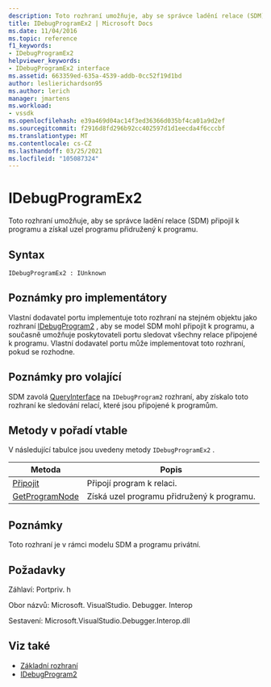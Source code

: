 ```yaml
---
description: Toto rozhraní umožňuje, aby se správce ladění relace (SDM) připojil k programu a získal uzel programu přidružený k programu.
title: IDebugProgramEx2 | Microsoft Docs
ms.date: 11/04/2016
ms.topic: reference
f1_keywords:
- IDebugProgramEx2
helpviewer_keywords:
- IDebugProgramEx2 interface
ms.assetid: 663359ed-635a-4539-addb-0cc52f19d1bd
author: leslierichardson95
ms.author: lerich
manager: jmartens
ms.workload:
- vssdk
ms.openlocfilehash: e39a469d04ac14f3ed36366d035bf4ca01a9d2ef
ms.sourcegitcommit: f2916d8fd296b92cc402597d1d1eecda4f6cccbf
ms.translationtype: MT
ms.contentlocale: cs-CZ
ms.lasthandoff: 03/25/2021
ms.locfileid: "105087324"
---
```

# <a name="idebugprogramex2"></a>IDebugProgramEx2
Toto rozhraní umožňuje, aby se správce ladění relace (SDM) připojil k programu a získal uzel programu přidružený k programu.

## <a name="syntax"></a>Syntax

```
IDebugProgramEx2 : IUnknown
```

## <a name="notes-for-implementers"></a>Poznámky pro implementátory
 Vlastní dodavatel portu implementuje toto rozhraní na stejném objektu jako rozhraní [IDebugProgram2](../../../extensibility/debugger/reference/idebugprogram2.md) , aby se model SDM mohl připojit k programu, a současně umožňuje poskytovateli portu sledovat všechny relace připojené k programu. Vlastní dodavatel portu může implementovat toto rozhraní, pokud se rozhodne.

## <a name="notes-for-callers"></a>Poznámky pro volající
 SDM zavolá [QueryInterface](/cpp/atl/queryinterface) na `IDebugProgram2` rozhraní, aby získalo toto rozhraní ke sledování relací, které jsou připojené k programům.

## <a name="methods-in-vtable-order"></a>Metody v pořadí vtable
 V následující tabulce jsou uvedeny metody `IDebugProgramEx2` .

|Metoda|Popis|
|------------|-----------------|
|[Připojit](../../../extensibility/debugger/reference/idebugprogramex2-attach.md)|Připojí program k relaci.|
|[GetProgramNode](../../../extensibility/debugger/reference/idebugprogramex2-getprogramnode.md)|Získá uzel programu přidružený k programu.|

## <a name="remarks"></a>Poznámky
 Toto rozhraní je v rámci modelu SDM a programu privátní.

## <a name="requirements"></a>Požadavky
 Záhlaví: Portpriv. h

 Obor názvů: Microsoft. VisualStudio. Debugger. Interop

 Sestavení: Microsoft.VisualStudio.Debugger.Interop.dll

## <a name="see-also"></a>Viz také
- [Základní rozhraní](../../../extensibility/debugger/reference/core-interfaces.md)
- [IDebugProgram2](../../../extensibility/debugger/reference/idebugprogram2.md)
